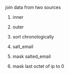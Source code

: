 
join data from two sources 

1. inner
2. outer


1. sort chronologically
1. salt_email
1. mask salted_email
1. mask last octet of ip to 0
